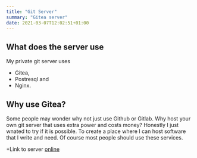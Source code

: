 ```yaml
---
title: "Git Server"
summary: "Gitea server"
date: 2021-03-07T12:02:51+01:00
---
```


## What does the server use

My private git server uses

+ Gitea,
+ Postresql and
+ Nginx.

## Why use Gitea?

Some people may wonder why not just use Github or Gitlab. Why host your own git server that uses extra power and costs money? Honestly I just wnated to try if it is possible. To create a place where I can host software that I write and need. Of course most people should use these services.

+Link to server [online](https://git.derchef.site)
